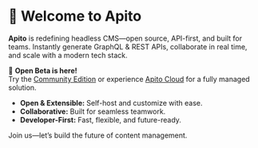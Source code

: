 # 👋 Welcome to Apito

**Apito** is redefining headless CMS—open source, API-first, and built for teams. Instantly generate GraphQL & REST APIs, collaborate in real time, and scale with a modern tech stack.

🚀 **Open Beta is here!**  
Try the [Community Edition](https://github.com/apito-io) or experience [Apito Cloud](https://apito.io) for a fully managed solution.

- **Open & Extensible:** Self-host and customize with ease.
- **Collaborative:** Built for seamless teamwork.
- **Developer-First:** Fast, flexible, and future-ready.

Join us—let’s build the future of content management.
